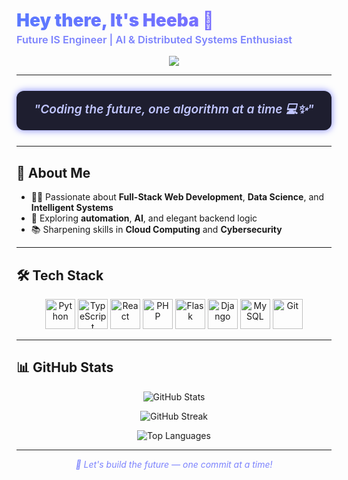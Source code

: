 <p align="center">
  <h1 style="background: linear-gradient(90deg, #5A79FF, #8C6AFF); -webkit-background-clip: text; color: transparent; font-weight: 900;">
    Hey there, It's Heeba 👋
  </h1>
  <h3 style="color:#7C83FD; font-weight: 600; margin-top: -15px;">
    Future IS Engineer | AI & Distributed Systems Enthusiast
  </h3>
</p>

<p align="center">
  <img src="https://readme-typing-svg.herokuapp.com?font=Fira+Code&duration=2500&pause=1000&color=7C83FD&center=true&vCenter=true&width=435&lines=Welcome+to+my+GitHub!;Full-stack+Web+Dev+💻;Data+Science+enthusiast+🧠;Cloud+%26+Cybersecurity+Explorer+✨" />
</p>

---

<div align="center" style="background: #1E1E2F; border-radius: 12px; padding: 15px 25px; margin: 25px auto; max-width: 600px; font-style: italic; color: #C1C6FF; font-size: 1.2rem; font-weight: 600; box-shadow: 0 0 12px #7C83FD;">
  "Coding the future, one algorithm at a time 💻✨"
</div>

---

## 🌟 About Me

- 👩‍💻 Passionate about <b>Full-Stack Web Development</b>, <b>Data Science</b>, and <b>Intelligent Systems</b>
- 🧠 Exploring <b>automation</b>, <b>AI</b>, and elegant backend logic
- 📚 Sharpening skills in <b>Cloud Computing</b> and <b>Cybersecurity</b>

---

## 🛠 Tech Stack

<p align="center">
  <img src="https://cdn.jsdelivr.net/gh/devicons/devicon/icons/python/python-original.svg" width="48" height="48" alt="Python" />
  <img src="https://cdn.jsdelivr.net/gh/devicons/devicon/icons/typescript/typescript-original.svg" width="48" height="48" alt="TypeScript" />
  <img src="https://cdn.jsdelivr.net/gh/devicons/devicon/icons/react/react-original.svg" width="48" height="48" alt="React" />
  <img src="https://cdn.jsdelivr.net/gh/devicons/devicon/icons/php/php-original.svg" width="48" height="48" alt="PHP" />
  <img src="https://cdn.jsdelivr.net/gh/devicons/devicon/icons/flask/flask-original.svg" width="48" height="48" alt="Flask" />
  <img src="https://cdn.jsdelivr.net/gh/devicons/devicon/icons/django/django-plain.svg" width="48" height="48" alt="Django" />
  <img src="https://cdn.jsdelivr.net/gh/devicons/devicon/icons/mysql/mysql-original.svg" width="48" height="48" alt="MySQL" />
  <img src="https://cdn.jsdelivr.net/gh/devicons/devicon/icons/git/git-original.svg" width="48" height="48" alt="Git" />
</p>

---

## 📊 GitHub Stats

<p align="center">
  <img src="https://github-readme-stats.vercel.app/api?username=hibadash&show_icons=true&theme=tokyonight" alt="GitHub Stats" />
</p>

<p align="center">
  <img src="https://streak-stats.demolab.com/?user=hibadash&theme=tokyonight" alt="GitHub Streak" />
</p>

<p align="center">
  <img src="https://github-readme-stats.vercel.app/api/top-langs/?username=hibadash&layout=compact&theme=tokyonight" alt="Top Languages" />
</p>

---

<p align="center" style="font-style: italic; color: #7C83FD;">
  🚀 Let's build the future — one commit at a time!
</p>
